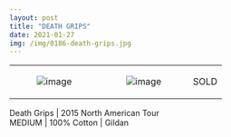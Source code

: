 ```yaml
---
layout: post
title: "DEATH GRIPS"
date: 2021-01-27
img: /img/0186-death-grips.jpg
---
```




<table style="width:100%;"><tr><td style="vertical-align:top;">
                <figure class="tmblr-full" data-orig-height="2048" data-orig-width="1365" data-orig-src="https://concertshirts.netlify.app/shirts/0186/0186-01.jpg"><img src="https://64.media.tumblr.com/054d53a60e819075c96a32306f65ee97/39f441bbdf6141a7-22/s540x810/4ab46f59c80878b39599bb9f4b49f0e571a5b7f7.jpg" data-orig-height="2048" data-orig-width="1365" data-orig-src="https://concertshirts.netlify.app/shirts/0186/0186-01.jpg" alt="image"/></figure></td>
            <td style="vertical-align:top;">
                <figure class="tmblr-full" data-orig-height="2048" data-orig-width="1365" data-orig-src="https://concertshirts.netlify.app/shirts/0186/0186-02.jpg"><img src="https://64.media.tumblr.com/a7361385eb93bcdd9cdc9cd6a9baa9c8/39f441bbdf6141a7-4e/s540x810/bbbb6a8d3409e9e7c58e8e06af132c74b4b9fdc1.jpg" data-orig-height="2048" data-orig-width="1365" data-orig-src="https://concertshirts.netlify.app/shirts/0186/0186-02.jpg" alt="image"/></figure></td>
            <td class="sold-overlay"><p class="sold-text">SOLD</p></td>
        </tr></table><p>
        Death Grips | 2015 North American Tour<br/>MEDIUM | 100% Cotton | Gildan
    </p>
